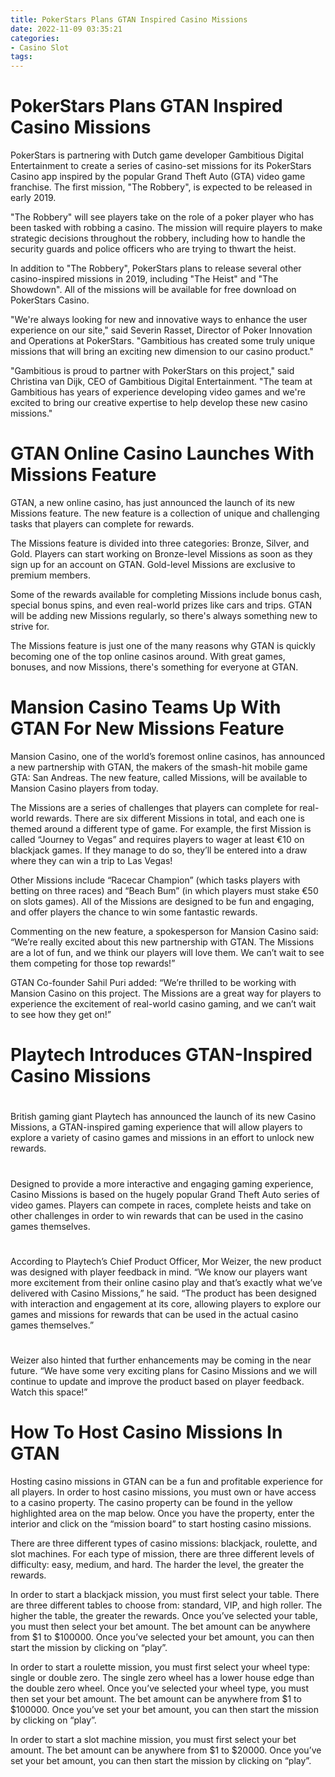 ```yaml
---
title: PokerStars Plans GTAN Inspired Casino Missions
date: 2022-11-09 03:35:21
categories:
- Casino Slot
tags:
---
```



#  PokerStars Plans GTAN Inspired Casino Missions

PokerStars is partnering with Dutch game developer Gambitious Digital Entertainment to create a series of casino-set missions for its PokerStars Casino app inspired by the popular Grand Theft Auto (GTA) video game franchise. The first mission, "The Robbery", is expected to be released in early 2019.

"The Robbery" will see players take on the role of a poker player who has been tasked with robbing a casino. The mission will require players to make strategic decisions throughout the robbery, including how to handle the security guards and police officers who are trying to thwart the heist.

In addition to "The Robbery", PokerStars plans to release several other casino-inspired missions in 2019, including "The Heist" and "The Showdown". All of the missions will be available for free download on PokerStars Casino.

"We're always looking for new and innovative ways to enhance the user experience on our site," said Severin Rasset, Director of Poker Innovation and Operations at PokerStars. "Gambitious has created some truly unique missions that will bring an exciting new dimension to our casino product."

"Gambitious is proud to partner with PokerStars on this project," said Christina van Dijk, CEO of Gambitious Digital Entertainment. "The team at Gambitious has years of experience developing video games and we're excited to bring our creative expertise to help develop these new casino missions."

#  GTAN Online Casino Launches With Missions Feature

GTAN, a new online casino, has just announced the launch of its new Missions feature. The new feature is a collection of unique and challenging tasks that players can complete for rewards.

The Missions feature is divided into three categories: Bronze, Silver, and Gold. Players can start working on Bronze-level Missions as soon as they sign up for an account on GTAN. Gold-level Missions are exclusive to premium members.

Some of the rewards available for completing Missions include bonus cash, special bonus spins, and even real-world prizes like cars and trips. GTAN will be adding new Missions regularly, so there's always something new to strive for.

The Missions feature is just one of the many reasons why GTAN is quickly becoming one of the top online casinos around. With great games, bonuses, and now Missions, there's something for everyone at GTAN.

#  Mansion Casino Teams Up With GTAN For New Missions Feature

Mansion Casino, one of the world’s foremost online casinos, has announced a new partnership with GTAN, the makers of the smash-hit mobile game GTA: San Andreas. The new feature, called Missions, will be available to Mansion Casino players from today.

The Missions are a series of challenges that players can complete for real-world rewards. There are six different Missions in total, and each one is themed around a different type of game. For example, the first Mission is called “Journey to Vegas” and requires players to wager at least €10 on blackjack games. If they manage to do so, they’ll be entered into a draw where they can win a trip to Las Vegas!

Other Missions include “Racecar Champion” (which tasks players with betting on three races) and “Beach Bum” (in which players must stake €50 on slots games). All of the Missions are designed to be fun and engaging, and offer players the chance to win some fantastic rewards.

Commenting on the new feature, a spokesperson for Mansion Casino said: “We’re really excited about this new partnership with GTAN. The Missions are a lot of fun, and we think our players will love them. We can’t wait to see them competing for those top rewards!”

GTAN Co-founder Sahil Puri added: “We’re thrilled to be working with Mansion Casino on this project. The Missions are a great way for players to experience the excitement of real-world casino gaming, and we can’t wait to see how they get on!”

#  Playtech Introduces GTAN-Inspired Casino Missions

#

British gaming giant Playtech has announced the launch of its new Casino Missions, a GTAN-inspired gaming experience that will allow players to explore a variety of casino games and missions in an effort to unlock new rewards.

#

Designed to provide a more interactive and engaging gaming experience, Casino Missions is based on the hugely popular Grand Theft Auto series of video games. Players can compete in races, complete heists and take on other challenges in order to win rewards that can be used in the casino games themselves.

#

According to Playtech’s Chief Product Officer, Mor Weizer, the new product was designed with player feedback in mind. “We know our players want more excitement from their online casino play and that’s exactly what we’ve delivered with Casino Missions,” he said. “The product has been designed with interaction and engagement at its core, allowing players to explore our games and missions for rewards that can be used in the actual casino games themselves.”

#

Weizer also hinted that further enhancements may be coming in the near future. “We have some very exciting plans for Casino Missions and we will continue to update and improve the product based on player feedback. Watch this space!”

#  How To Host Casino Missions In GTAN

Hosting casino missions in GTAN can be a fun and profitable experience for all players. In order to host casino missions, you must own or have access to a casino property. The casino property can be found in the yellow highlighted area on the map below. Once you have the property, enter the interior and click on the “mission board” to start hosting casino missions.

There are three different types of casino missions: blackjack, roulette, and slot machines. For each type of mission, there are three different levels of difficulty: easy, medium, and hard. The harder the level, the greater the rewards.

In order to start a blackjack mission, you must first select your table. There are three different tables to choose from: standard, VIP, and high roller. The higher the table, the greater the rewards. Once you’ve selected your table, you must then select your bet amount. The bet amount can be anywhere from $1 to $100000. Once you’ve selected your bet amount, you can then start the mission by clicking on “play”.

In order to start a roulette mission, you must first select your wheel type: single or double zero. The single zero wheel has a lower house edge than the double zero wheel. Once you’ve selected your wheel type, you must then set your bet amount. The bet amount can be anywhere from $1 to $100000. Once you’ve set your bet amount, you can then start the mission by clicking on “play”.

In order to start a slot machine mission, you must first select your bet amount. The bet amount can be anywhere from $1 to $20000. Once you’ve set your bet amount, you can then start the mission by clicking on “play”.
